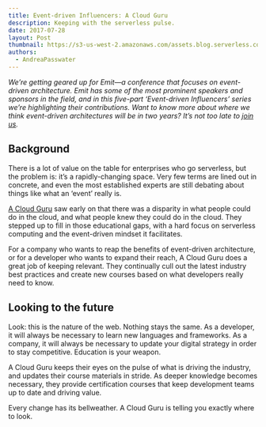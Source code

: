 ```yaml
---
title: Event-driven Influencers: A Cloud Guru
description: Keeping with the serverless pulse. 
date: 2017-07-28
layout: Post
thumbnail: https://s3-us-west-2.amazonaws.com/assets.blog.serverless.com/ACloudGuru.png
authors:
  - AndreaPasswater
---
```


*We’re getting geared up for Emit—a conference that focuses on event-driven architecture. Emit has some of the most prominent speakers and sponsors in the field, and in this five-part ‘Event-driven Influencers’ series we’re highlighting their contributions. Want to know more about where we think event-driven architectures will be in two years? It’s not too late to [join us](http://www.emitconference.com).*

## Background

There is a lot of value on the table for enterprises who go serverless, but the problem is: it’s a rapidly-changing space. Very few terms are lined out in concrete, and even the most established experts are still debating about things like what an ‘event’ really is. 

[A Cloud Guru](https://www.acloud.guru/) saw early on that there was a disparity in what people could do in the cloud, and what people knew they could do in the cloud. They stepped up to fill in those educational gaps, with a hard focus on serverless computing and the event-driven mindset it facilitates.

For a company who wants to reap the benefits of event-driven architecture, or for a developer who wants to expand their reach, A Cloud Guru does a great job of keeping relevant. They continually cull out the latest industry best practices and create new courses based on what developers really need to know.

## Looking to the future

Look: this is the nature of the web. Nothing stays the same. As a developer, it will always be necessary to learn new languages and frameworks. As a company, it will always be necessary to update your digital strategy in order to stay competitive. Education is your weapon.

A Cloud Guru keeps their eyes on the pulse of what is driving the industry, and updates their course materials in stride. As deeper knowledge becomes necessary, they provide certification courses that keep development teams up to date and driving value.

Every change has its bellweather. A Cloud Guru is telling you exactly where to look.
